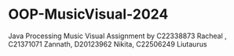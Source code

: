 # OOP-MusicVisual-2024
Java Processing Music Visual Assignment by C22338873 Racheal , C21371071 Zannath, D20123962 Nikita, C22506249 Liutaurus
